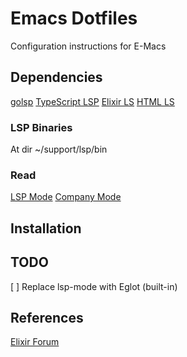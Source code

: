 # Emacs Dotfiles

Configuration instructions for E-Macs

## Dependencies

[golsp](https://emacs-lsp.github.io/lsp-mode/page/lsp-gopls/)
[TypeScript LSP](https://emacs-lsp.github.io/lsp-mode/page/lsp-typescript/)
[Elixir LS](https://github.com/elixir-lsp/elixir-ls?tab=readme-ov-file#building-and-running)
[HTML LS](https://emacs-lsp.github.io/lsp-mode/page/lsp-html/)

### LSP Binaries

At dir ~/support/lsp/bin

### Read
[LSP Mode](https://emacs-lsp.github.io/lsp-mode/page/installation/)
[Company Mode](https://company-mode.github.io/)

## Installation

## TODO

[ ] Replace lsp-mode with Eglot (built-in)

## References

[Elixir Forum](https://elixirforum.com/t/emacs-elixir-setup-configuration-wiki/19196)

